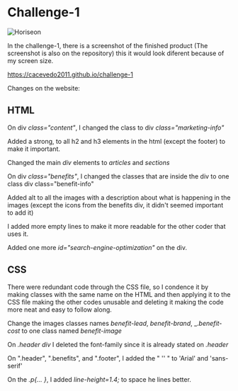 # Challenge-1


![Horiseon](https://user-images.githubusercontent.com/18291317/89720914-6a089500-d9a5-11ea-824d-80542e2e3553.png)


In the challenge-1, there is a screenshot of the finished product (The screenshot is also on the repository) this it would look diferent because of my screen size.

https://cacevedo2011.github.io/challenge-1

Changes on the website:

## HTML

On div _class="content"_, I changed the class to div _class="marketing-info"_

Added a strong, to all h2 and h3 elements in the html (except the footer) to make it important.

Changed the main _div_ elements to _articles_ and _sections_

On div _class="benefits"_, I changed the classes that are inside the div to one class div class="benefit-info" 

Added alt to all the images with a description about what is happening in the images (except the icons from the benefits div, it didn't seemed important to add it)

I added more empty lines to make it more readable for the other coder that uses it.

Added one more _id="search-engine-optimization"_ on the div.

## CSS

There were redundant code through the CSS file, so I condence it by making classes with the same name on the HTML and then applying it to the CSS file making the other codes unusable and deleting it making the code more neat and easy to follow along.

Change the images classes names _benefit-lead_, _benefit-brand_, _._benefit-cost_ to one class named _benefit-image_

On _.header div_ I deleted the font-family since it is already stated on _.header_

On ".header", ".benefits", and ".footer", I added the " '' " to 'Arial' and 'sans-serif'

On the _.p{... }_, I added _line-height=1.4;_ to space he lines better.